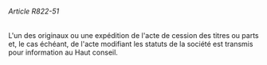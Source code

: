 ###### Article R822-51

L'un des originaux ou une expédition de l'acte de cession des titres ou parts et, le cas échéant, de l'acte modifiant les statuts de la société est transmis pour information au Haut conseil.

